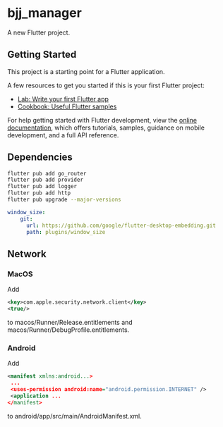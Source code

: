 # bjj_manager

A new Flutter project.

## Getting Started

This project is a starting point for a Flutter application.

A few resources to get you started if this is your first Flutter project:

- [Lab: Write your first Flutter app](https://docs.flutter.dev/get-started/codelab)
- [Cookbook: Useful Flutter samples](https://docs.flutter.dev/cookbook)

For help getting started with Flutter development, view the
[online documentation](https://docs.flutter.dev/), which offers tutorials,
samples, guidance on mobile development, and a full API reference.

## Dependencies

```sh
flutter pub add go_router
flutter pub add provider
flutter pub add logger
flutter pub add http
flutter pub upgrade --major-versions
```

```yaml
window_size:
    git:
      url: https://github.com/google/flutter-desktop-embedding.git
      path: plugins/window_size
```

## Network

### MacOS

Add

```xml
<key>com.apple.security.network.client</key>
<true/>
```

to macos/Runner/Release.entitlements and macos/Runner/DebugProfile.entitlements.

### Android

Add

```xml
<manifest xmlns:android...>
 ...
 <uses-permission android:name="android.permission.INTERNET" />
 <application ...
</manifest>
```

to android/app/src/main/AndroidManifest.xml.
